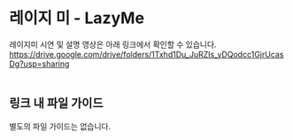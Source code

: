 # 레이지 미 - LazyMe

레이지미 시연 및 설명 영상은 아래 링크에서 확인할 수 있습니다. </br>
https://drive.google.com/drive/folders/1Txhd1Du_JuRZIs_yDQodcc1GjrUcasDg?usp=sharing
<br><br>
## 링크 내 파일 가이드<br>
별도의 파일 가이드는 없습니다. 
